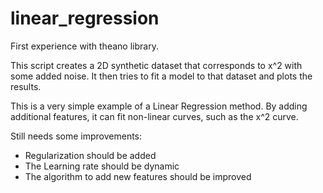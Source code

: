 # linear_regression
First experience with theano library.

This script creates a 2D synthetic dataset that corresponds to x^2 with some
added noise. It then tries to fit a model to that dataset and plots the results.

This is a very simple example of a Linear Regression method. By adding additional
features, it can fit non-linear curves, such as the x^2 curve.

Still needs some improvements:
 - Regularization should be added
 - The Learning rate should be dynamic
 - The algorithm to add new features should be improved
